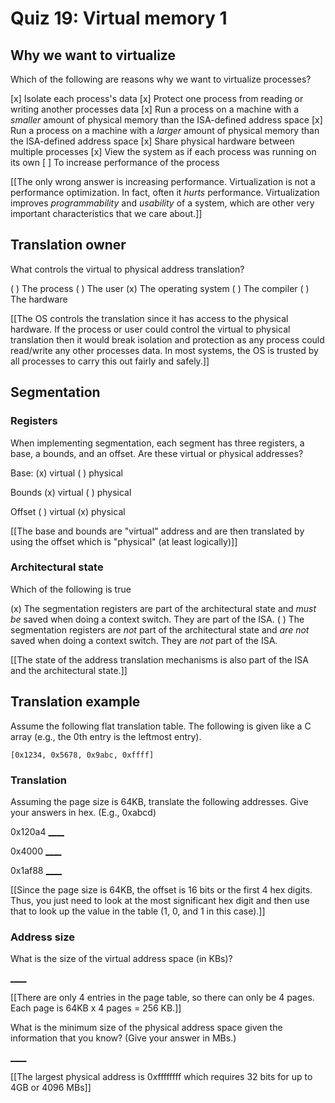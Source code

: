 # Quiz 19: Virtual memory 1

## Why we want to virtualize

Which of the following are reasons why we want to virtualize processes?

[x] Isolate each process's data
[x] Protect one process from reading or writing another processes data
[x] Run a process on a machine with a *smaller* amount of physical memory than the ISA-defined address space
[x] Run a process on a machine with a *larger* amount of physical memory than the ISA-defined address space
[x] Share physical hardware between multiple processes
[x] View the system as if each process was running on its own
[ ] To increase performance of the process

[[The only wrong answer is increasing performance. Virtualization is not a performance optimization. In fact, often it *hurts* performance. Virtualization improves *programmability* and *usability* of a system, which are other very important characteristics that we care about.]]

## Translation owner

What controls the virtual to physical address translation?

( ) The process
( ) The user
(x) The operating system
( ) The compiler
( ) The hardware

[[The OS controls the translation since it has access to the physical hardware. If the process or user could control the virtual to physical translation then it would break isolation and protection as any process could read/write any other processes data. In most systems, the OS is trusted by all processes to carry this out fairly and safely.]]

## Segmentation

### Registers

When implementing segmentation, each segment has three registers, a base, a bounds, and an offset.
Are these virtual or physical addresses?

Base:
(x) virtual
( ) physical

Bounds
(x) virtual
( ) physical

Offset
( ) virtual
(x) physical

[[The base and bounds are "virtual" address and are then translated by using the offset which is "physical" (at least logically)]]

### Architectural state

Which of the following is true

(x) The segmentation registers are part of the architectural state and *must be* saved when doing a context switch. They are part of the ISA.
( ) The segmentation registers are *not* part of the architectural state and *are not* saved when doing a context switch. They are *not* part of the ISA.

[[The state of the address translation mechanisms is also part of the ISA and the architectural state.]]

## Translation example

Assume the following flat translation table. The following is given like a C array (e.g., the 0th entry is the leftmost entry).

```
[0x1234, 0x5678, 0x9abc, 0xffff]
```

### Translation

Assuming the page size is 64KB, translate the following addresses. Give your answers in hex. (E.g., 0xabcd)

0x120a4
[____](0x567820a4)

0x4000
[____](0x12344000)

0x1af88
[____](0x5678af88)

[[Since the page size is 64KB, the offset is 16 bits or the first 4 hex digits. Thus, you just need to look at the most significant hex digit and then use that to look up the value in the table (1, 0, and 1 in this case).]]

### Address size

What is the size of the virtual address space (in KBs)?

[____](=256+-1)

[[There are only 4 entries in the page table, so there can only be 4 pages. Each page is 64KB x 4 pages = 256 KB.]]

What is the minimum size of the physical address space given the information that you know? (Give your answer in MBs.)

[____](=4096+-1)

[[The largest physical address is 0xffffffff which requires 32 bits for up to 4GB or 4096 MBs]]

